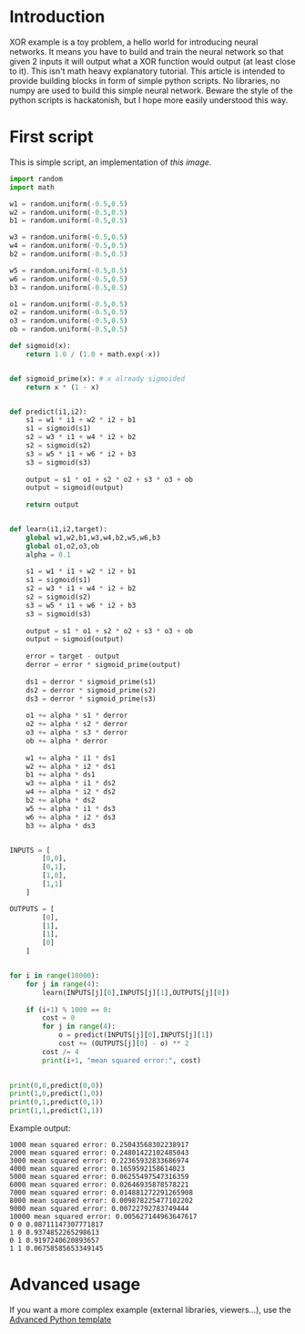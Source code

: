 # Introduction

XOR example is a toy problem, a hello world for introducing neural networks. It means you have to build and train the neural network so that given 2 inputs it will output what a XOR function would output (at least close to it). This isn't math heavy explanatory tutorial. This article is intended to provide building blocks in form of simple python scripts. No libraries, no numpy are used to build this simple neural network. Beware the style of the python scripts is hackatonish, but I hope more easily understood this way.

# First script

This is simple script, an implementation of *this image*. 

```python runnable
import random
import math

w1 = random.uniform(-0.5,0.5)
w2 = random.uniform(-0.5,0.5)
b1 = random.uniform(-0.5,0.5)

w3 = random.uniform(-0.5,0.5)
w4 = random.uniform(-0.5,0.5)
b2 = random.uniform(-0.5,0.5)

w5 = random.uniform(-0.5,0.5)
w6 = random.uniform(-0.5,0.5)
b3 = random.uniform(-0.5,0.5)

o1 = random.uniform(-0.5,0.5)
o2 = random.uniform(-0.5,0.5)
o3 = random.uniform(-0.5,0.5)
ob = random.uniform(-0.5,0.5)

def sigmoid(x):
    return 1.0 / (1.0 + math.exp(-x))


def sigmoid_prime(x): # x already sigmoided
    return x * (1 - x)


def predict(i1,i2):    
    s1 = w1 * i1 + w2 * i2 + b1
    s1 = sigmoid(s1)
    s2 = w3 * i1 + w4 * i2 + b2
    s2 = sigmoid(s2)
    s3 = w5 * i1 + w6 * i2 + b3
    s3 = sigmoid(s3)
    
    output = s1 * o1 + s2 * o2 + s3 * o3 + ob
    output = sigmoid(output)
    
    return output


def learn(i1,i2,target):
    global w1,w2,b1,w3,w4,b2,w5,w6,b3
    global o1,o2,o3,ob
    alpha = 0.1
    
    s1 = w1 * i1 + w2 * i2 + b1
    s1 = sigmoid(s1)
    s2 = w3 * i1 + w4 * i2 + b2
    s2 = sigmoid(s2)
    s3 = w5 * i1 + w6 * i2 + b3
    s3 = sigmoid(s3)
    
    output = s1 * o1 + s2 * o2 + s3 * o3 + ob
    output = sigmoid(output)
    
    error = target - output
    derror = error * sigmoid_prime(output)
    
    ds1 = derror * sigmoid_prime(s1)
    ds2 = derror * sigmoid_prime(s2)
    ds3 = derror * sigmoid_prime(s3)
    
    o1 += alpha * s1 * derror
    o2 += alpha * s2 * derror
    o3 += alpha * s3 * derror
    ob += alpha * derror
    
    w1 += alpha * i1 * ds1
    w2 += alpha * i2 * ds1
    b1 += alpha * ds1
    w3 += alpha * i1 * ds2
    w4 += alpha * i2 * ds2
    b2 += alpha * ds2
    w5 += alpha * i1 * ds3
    w6 += alpha * i2 * ds3
    b3 += alpha * ds3   


INPUTS = [
        [0,0],
        [0,1],
        [1,0],
        [1,1]
    ]

OUTPUTS = [
        [0],
        [1],
        [1],
        [0]
    ]


for i in range(10000):
    for j in range(4):
        learn(INPUTS[j][0],INPUTS[j][1],OUTPUTS[j][0])
    
    if (i+1) % 1000 == 0:
        cost = 0
        for j in range(4):
            o = predict(INPUTS[j][0],INPUTS[j][1])
            cost += (OUTPUTS[j][0] - o) ** 2
        cost /= 4
        print(i+1, "mean squared error:", cost)        
        

print(0,0,predict(0,0))
print(1,0,predict(1,0))
print(0,1,predict(0,1))
print(1,1,predict(1,1))
```

Example output:

```
1000 mean squared error: 0.25043568302238917
2000 mean squared error: 0.24801422102485043
3000 mean squared error: 0.22365932833686974
4000 mean squared error: 0.1659592158614023
5000 mean squared error: 0.06255497547316359
6000 mean squared error: 0.02646935878578221
7000 mean squared error: 0.014881272291265908
8000 mean squared error: 0.009878225477102202
9000 mean squared error: 0.00722792783749444
10000 mean squared error: 0.005627144963647617
0 0 0.08711147307771817
1 0 0.9374852265298613
0 1 0.9197240620893657
1 1 0.06758585653349145
```



# Advanced usage

If you want a more complex example (external libraries, viewers...), use the [Advanced Python template](https://tech.io/select-repo/429)
